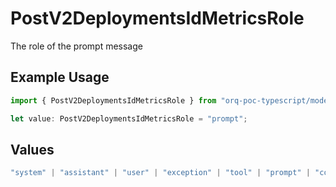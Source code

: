 # PostV2DeploymentsIdMetricsRole

The role of the prompt message

## Example Usage

```typescript
import { PostV2DeploymentsIdMetricsRole } from "orq-poc-typescript/models/operations";

let value: PostV2DeploymentsIdMetricsRole = "prompt";
```

## Values

```typescript
"system" | "assistant" | "user" | "exception" | "tool" | "prompt" | "correction" | "expected_output"
```